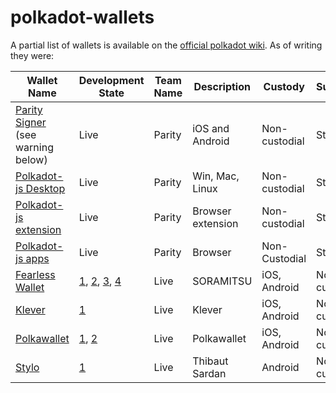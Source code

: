 # polkadot-wallets

A partial list of wallets is available on the [official polkadot wiki](https://wiki.polkadot.network/docs/build-wallets). As of writing they were:

| Wallet Name                                                         | Development State | Team Name | Description       | Custody       | Supports | Cold |
| ------------------------------------------------------------------- | ----------------- | --------- | ----------------- | ------------- | -------- | ---- |
| [Parity Signer](https://www.parity.io/signer/) (see warning below)  | Live              | Parity    | iOS and Android   | Non-custodial | Staking  | Yes  |
| [Polkadot-js Desktop](https://github.com/polkadot-js/apps/releases) | Live              | Parity    | Win, Mac, Linux   | Non-custodial | Staking  | No   |
| [Polkadot-js extension](https://github.com/polkadot-js/extension)   | Live              | Parity    | Browser extension | Non-custodial | Staking  | No   |
| [Polkadot-js apps](https://polkadot.js.org/apps/#/accounts)         | Live              | Parity    | Browser           | Non-Custodial | Staking  | No   |
| [Fearless Wallet](https://fearlesswallet.io/) | [1](https://kusama.polkassembly.io/treasury/23), [2](https://kusama.polkassembly.io/treasury/34), [3](https://kusama.polkassembly.io/treasury/74), [4](https://kusama.polkassembly.io/treasury/102) | Live              | SORAMITSU      | iOS, Android | Non-custodial | Staking  | Cold |
| [Klever](https://klever.io/)                  | [1](https://kusama.polkassembly.io/treasury/91)                                                                                                                                                     | Live              | Klever         | iOS, Android | Non-custodial | Staking  | No  |
| [Polkawallet](https://polkawallet.io/)        | [1](https://kusama.polkassembly.io/treasury/32), [2](https://kusama.polkassembly.io/treasury/41)                                                                                                    | Live              | Polkawallet    | iOS, Android | Non-custodial | Staking  | No  |
| [Stylo](https://stylo-app.com/)               | [1](https://polkadot.polkassembly.io/treasury/39)                                                                                                                                                   | Live              | Thibaut Sardan | Android      | Non-custodial | Staking  | Yes  |
